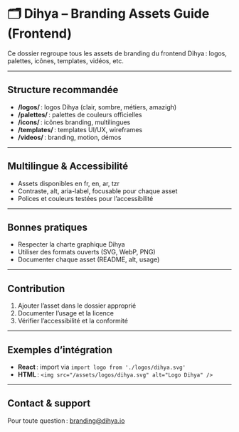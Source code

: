 # 🗂️ Dihya – Branding Assets Guide (Frontend)

Ce dossier regroupe tous les assets de branding du frontend Dihya : logos, palettes, icônes, templates, vidéos, etc.

---

## Structure recommandée

- **/logos/** : logos Dihya (clair, sombre, métiers, amazigh)
- **/palettes/** : palettes de couleurs officielles
- **/icons/** : icônes branding, multilingues
- **/templates/** : templates UI/UX, wireframes
- **/videos/** : branding, motion, démos

---

## Multilingue & Accessibilité

- Assets disponibles en fr, en, ar, tzr
- Contraste, alt, aria-label, focusable pour chaque asset
- Polices et couleurs testées pour l’accessibilité

---

## Bonnes pratiques

- Respecter la charte graphique Dihya
- Utiliser des formats ouverts (SVG, WebP, PNG)
- Documenter chaque asset (README, alt, usage)

---

## Contribution

1. Ajouter l’asset dans le dossier approprié
2. Documenter l’usage et la licence
3. Vérifier l’accessibilité et la conformité

---

## Exemples d’intégration

- **React** : import via `import logo from './logos/dihya.svg'`
- **HTML** : `<img src="/assets/logos/dihya.svg" alt="Logo Dihya" />`

---

## Contact & support
Pour toute question : [branding@dihya.io](mailto:branding@dihya.io)
